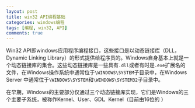 ```yaml
---
layout: post
title: win32 API编程基础
categories: windows编程
tags: [编程, win32, API]
comments: true
---
```


Win32 API即windows应用程序编程接口，这些接口是以动态链接库（DLL，Dynamic Linking Library）的形式提供给程序员的。Windows自身基本上就是一个动态链接库的集合。这些动态链接库是一些具有`.dll`或者有时是`.exe`扩展名的文件，在Windows操作系统中通常位于`\WINDOWS\SYSTEM`子目录中，在Windows Server 中通常位于`\WINDOWS\SYSTEM`和`\WINDOWS\SYSTEM32`子目录中。

在早期，Windows的主要部分仅通过三个动态链接库实现，它们是Windows的三个主要子系统，被称作Kernel、User、GDI。Kernel（目前由16位的 ）
